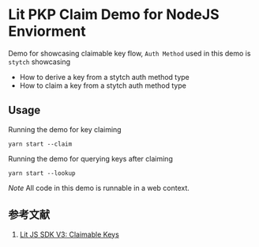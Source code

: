 # Lit PKP Claim Demo for NodeJS Enviorment

Demo for showcasing claimable key flow, `Auth Method` used in this demo is `stytch` showcasing
- How to derive a key from a stytch auth method type
- How to claim a key from a stytch auth method type

## Usage
Running the demo for key claiming 

```
yarn start --claim
```

Running the demo for querying keys after claiming
```
yarn start --lookup
```

*Note* All code in this demo is runnable in a web context.

## 参考文献
1. [Lit JS SDK V3: Claimable Keys](https://spark.litprotocol.com/lit-js-sdk-v3-claimable-keys/)
